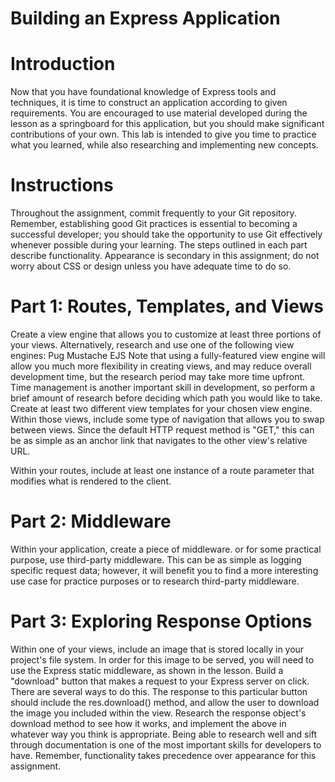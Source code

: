 # Building an Express Application

# Introduction
Now that you have foundational knowledge of Express tools and techniques, it is time to construct an application according to given requirements.
You are encouraged to use material developed during the lesson as a springboard for this application, but you should make significant contributions of your own. This lab is intended to give you time to practice what you learned, while also researching and implementing new concepts.

# Instructions
Throughout the assignment, commit frequently to your Git repository. Remember, establishing good Git practices is essential to becoming a successful developer; you should take the opportunity to use Git effectively whenever possible during your learning.
The steps outlined in each part describe functionality. Appearance is secondary in this assignment; do not worry about CSS or design unless you have adequate time to do so.
# Part 1: Routes, Templates, and Views
Create a view engine that allows you to customize at least three portions of your views. Alternatively, research and use one of the following view engines:
Pug
Mustache
EJS
Note that using a fully-featured view engine will allow you much more flexibility in creating views, and may reduce overall development time, but the research period may take more time upfront. Time management is another important skill in development, so perform a brief amount of research before deciding which path you would like to take.
Create at least two different view templates for your chosen view engine.
Within those views, include some type of navigation that allows you to swap between views. Since the default HTTP request method is "GET," this can be as simple as an anchor link that navigates to the other view's relative URL.

Within your routes, include at least one instance of a route parameter that modifies what is rendered to the client.

# Part 2: Middleware
Within your application, create a piece of middleware. or for some practical purpose, use third-party middleware. This can be as simple as logging specific request data; however, it will benefit you to find a more interesting use case for practice purposes or to research third-party middleware.

# Part 3: Exploring Response Options
Within one of your views, include an image that is stored locally in your project's file system. In order for this image to be served, you will need to use the Express static middleware, as shown in the lesson.
Build a "download" button that makes a request to your Express server on click. There are several ways to do this.
The response to this particular button should include the res.download() method, and allow the user to download the image you included within the view.
Research the response object's download method to see how it works, and implement the above in whatever way you think is appropriate. Being able to research well and sift through documentation is one of the most important skills for developers to have.
Remember, functionality takes precedence over appearance for this assignment.